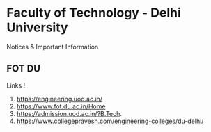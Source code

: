# Faculty of Technology - Delhi University
Notices & Important Information
## FOT DU
Links !
1. https://engineering.uod.ac.in/
2. https://www.fot.du.ac.in/Home
3. https://admission.uod.ac.in/?B.Tech.
4. https://www.collegepravesh.com/engineering-colleges/du-delhi/
